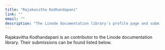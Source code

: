 ```yaml
---
title: "Rajakavitha Kodhandapani"
link: ""
email: ""
description: "The Linode documentation library's profile page and submission listing for Rajakavitha Kodhandapani"
---
```


Rajakavitha Kodhandapani is an contributor to the Linode documentation library. Their submissions can be found listed below.